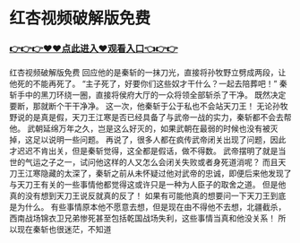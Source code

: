 # 红杏视频破解版免费

### <a href="https://github.com/xinfue/dunp/issues/2">👉👉👉♥♥点此进入♥观看入口👈👉👉</a>

红杏视频破解版免费
回应他的是秦斩的一抹刀光，直接将孙牧野立劈成两段，让他死的不能再死了。
    “主子死了，好要你们这些奴才干什么？一起去陪葬吧！”
    秦斩手中的黑刀环绕一圈，直接将侯府大厅的一众将领全部斩杀了干净。
    既然决定要断，那就断个干干净净。
    这一次，他秦斩于公于私也不会站天刀王！
    无论孙牧野说的是真是假，天刀王江寒是否已经具备了与武帝一战的实力，秦斩都不会去帮他。
    武朝延绵万年之久，岂是这么好灭的，如果武朝在最弱的时候也没有被灭掉，这足以说明一些问题。
    再说了，很多人都在疯传武帝闭关出现了问题，因此才迟迟不肯出关，但是秦斩觉得，这全都是假话，做不得数。
    武帝摆明了就是当世的气运之子之一，试问他这样的人又怎么会闭关失败或者身死道消呢？
    而且天刀王江寒隐藏的太深了，秦斩之前从未怀疑过他对武帝的忠诚，即便后来他发现了与天刀王有关的一些事情他都觉得这或许只是一种为人臣子的取舍之道。
    但是他真的没有想到天刀王说反就真的反了！
    如果有可能他真的想要问一下天刀王到底是为什么。
    有些事情原本他不愿意去想，但是现在由不得他不去想，北疆截杀，西南战场锦衣卫兄弟惨死甚至包括乾国战场失利，这些事情当真和他没关系！
    所以现在秦斩也很迷茫，不知道
